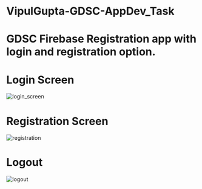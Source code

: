 # VipulGupta-GDSC-AppDev_Task
# GDSC Firebase Registration app with login and registration option.

# Login Screen
![login_screen](https://github.com/vipul12tpoly/VipulGupta-GDSC-AppDev_Task/assets/78211240/079f044c-ac36-4eda-be96-a9d0ca3a7d43)  

# Registration Screen
![registration](https://github.com/vipul12tpoly/VipulGupta-GDSC-AppDev_Task/assets/78211240/186f09ae-7293-48d4-942c-423bdb09bfc1)


# Logout
![logout](https://github.com/vipul12tpoly/VipulGupta-GDSC-AppDev_Task/assets/78211240/912e6b36-f857-4c55-86fb-27655246deba)

